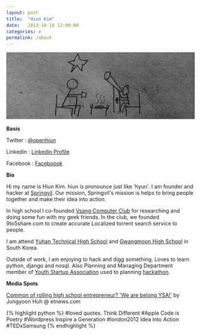 ```yaml
---
layout: post
title:  "Hiun Kim"
date:   2013-10-18 12:00:00
categories: e
permalink: /about
---
```


<img src="/images/people.jpg" width="672">

**Basis**

Twitter : [@openhiun][twitter]

Linkedin : [Linkedin Profile][linkedin]

Facebook : [Faceboook][facebook]

**Bio**

Hi my name is Hiun Kim. hiun is pronounce just like 'hyun'. I am founder and hacker at [Springvil][springvil].
Our mission, Springvil's mission is helps to bring people together and make their idea into action.

In high school I co-founded [Vsang Computer Club][visang] for researching and doing some fun with my geek friends.
In the club, we founded 9to5share.com to create accurate Localized torrent search service to people.

I am attend [Yuhan Technical High School][yuhan] and [Gwangmoon High School][gm] in South Korea.

Outside of work, I am enjoying to hack and digg something. Loves to learn python, django and nosql. Also 
Planning and Managing Department member of [Youth Startup Association][ysa-site] used to planning [hackathon][b2ghackathon].


**Media Spots**

[Common of rolling high school entrepreneur? 'We are belong YSA!'][ysa]
by Jungyoon Huh @ etnews.com


{% highlight python %}
#loved quotes.
Think Different #Apple
Code is Poetry #Wordpress
Inspire a Generation #london2012
Idea into Action #TEDxSamsung
{% endhighlight %}

[twitter]: https://twitter.com/openhiun
[linkedin]: http://linkedin.com/in/openhiun
[facebook]: https://www.facebook.com/openhiun
[springvil]: https://www.springvil.com/
[visang]: http://www.visang.org/
[yuhan]: http://www.yuhan.hs.kr/
[gm]: http://www.kmoon.hs.kr/
[ysa-site]: http://www.ysa.or.kr/
[b2ghackathon]: http://www.facebook.com/b2ghackathon
[ysa]: http://www.etnews.com/news/economy/economy/2805299_1493.html


